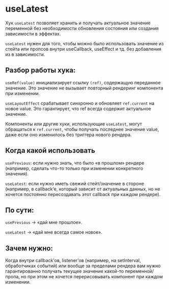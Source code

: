 # useLatest

Хук `useLatest` позволяет хранить и получать актуальное значение переменной без необходимости обновления состояния или создания зависимости в эффектах.

`useLatest` нужен для того, чтобы можно было использовать значение из стейта или пропсов внутри useCallback, useEffect и тд. без добавления из в зависимости.

## Разбор работы хука:

`useRef(value)` инициализирует ссылку `(ref)`, содержащую переданное значение. Это значение не вызывает повторный рендеринг компонента при изменении.

`useLayoutEffect` срабатывает синхронно и обновляет `ref.current` на новое value.
Это гарантирует, что ref всегда содержит актуальное значение.

Компоненты или другие хуки, использующие `useLatest`, могут обращаться к `ref.current`, чтобы получать последнее значение value, даже если оно изменилось без триггера нового рендера.

## Когда какой использовать

`usePrevious`: если нужно знать, что было «в прошлом» рендере (например, сделать что-то только при изменении конкретного значения).

`useLatest`: если нужно иметь свежий стейт/значение в стороне (например, в callback’е, который зависит от актуальных данных, но не хочется постоянно пересоздавать этот callback при каждом рендере).

## По сути:

`usePrevious` → «дай мне прошлое».

`useLatest` → «дай мне всегда самое новое».

## Зачем нужно:

Когда внутри callback’ов, listener’ов (например, на setInterval, обработчиках событий) или вообще за пределами рендера вам нужно гарантированно получать текущее значение какой-то переменной/пропа, но при этом не хочется перерисовывать компонент при каждом изменении.
